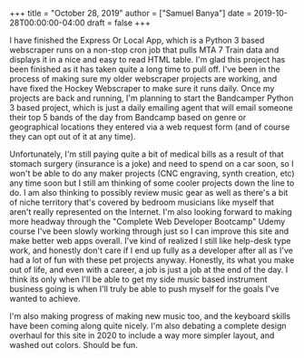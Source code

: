 +++
title = "October 28, 2019"
author = ["Samuel Banya"]
date = 2019-10-28T00:00:00-04:00
draft = false
+++

I have finished the Express Or Local App, which is a Python 3 based webscraper runs
on a non-stop cron job that pulls MTA 7 Train data and displays it in a nice and
easy to read HTML table. I'm glad this project has been finished as it has taken
quite a long time to pull off. I've been in the process of making sure my older
webscraper projects are working, and have fixed the Hockey Webscraper to make sure
it runs daily. Once my projects are back and running, I'm planning to start the
Bandcamper Python 3 based project, which is just a daily emailing agent that will
email someone their top 5 bands of the day from Bandcamp based on genre or
geographical locations they entered via a web request form (and of course they can
opt out of it at any time).

Unfortunately, I'm still paying quite a bit of medical bills as a result of that
stomach surgery (insurance is a joke) and need to spend on a car soon, so I won't be
able to do any maker projects (CNC engraving, synth creation, etc) any time soon but
I still am thinking of some cooler projects down the line to do. I am also thinking to
possibly review music gear as well as there's a bit of niche territory that's covered
by bedroom musicians like myself that aren't really represented on the Internet. I'm
also looking forward to making more headway through the "Complete Web Developer Bootcamp"
Udemy course I've been slowly working through just so I can improve this site and make
better web apps overall. I've kind of realized I still like help-desk type work,
and honestly don't care if I end up fully as a developer after all as I've had
a lot of fun with these pet projects anyway. Honestly, its what you make out of life,
and even with a career, a job is just a job at the end of the day. I think its only
when I'll be able to get my side music based instrument business going is when
I'll truly be able to push myself for the goals I've wanted to achieve.

I'm also making progress of making new music too, and the keyboard skills have been
coming along quite nicely. I'm also debating a complete design overhaul for this site
in 2020 to include a way more simpler layout, and washed out colors. Should be fun.